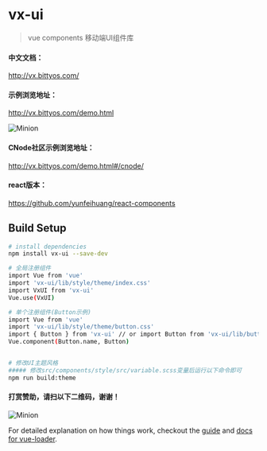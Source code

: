 # vx-ui

> vue components 移动端UI组件库
>

#### 中文文档：
http://vx.bittyos.com/
#### 示例浏览地址：
http://vx.bittyos.com/demo.html

![Minion](http://vx.bittyos.com/static/images/demo-code.png?v=1)

#### CNode社区示例浏览地址：
http://vx.bittyos.com/demo.html#/cnode/

#### react版本：
https://github.com/yunfeihuang/react-components

## Build Setup

``` bash
# install dependencies
npm install vx-ui --save-dev

# 全局注册组件
import Vue from 'vue'
import 'vx-ui/lib/style/theme/index.css'
import VxUI from 'vx-ui'
Vue.use(VxUI)

# 单个注册组件(Button示例)
import Vue from 'vue'
import 'vx-ui/lib/style/theme/button.css'
import { Button } from 'vx-ui' // or import Button from 'vx-ui/lib/button'
Vue.component(Button.name, Button)


# 修改UI主题风格
##### 修改src/components/style/src/variable.scss变量后运行以下命令即可
npm run build:theme
```

#### 打赏赞助，请扫以下二维码，谢谢！
![Minion](http://vx.bittyos.com/static/images/pay-code.png?v=0.1)

For detailed explanation on how things work, checkout the [guide](http://vuejs-templates.github.io/webpack/) and [docs for vue-loader](http://vuejs.github.io/vue-loader).
